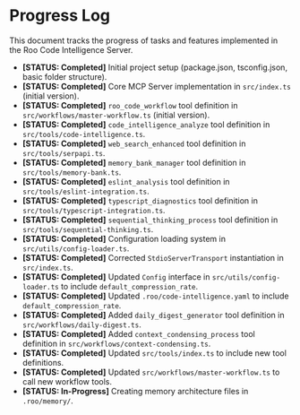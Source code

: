 # Progress Log

This document tracks the progress of tasks and features implemented in the Roo Code Intelligence Server.

- **[STATUS: Completed]** Initial project setup (package.json, tsconfig.json, basic folder structure).
- **[STATUS: Completed]** Core MCP Server implementation in `src/index.ts` (initial version).
- **[STATUS: Completed]** `roo_code_workflow` tool definition in `src/workflows/master-workflow.ts` (initial version).
- **[STATUS: Completed]** `code_intelligence_analyze` tool definition in `src/tools/code-intelligence.ts`.
- **[STATUS: Completed]** `web_search_enhanced` tool definition in `src/tools/serpapi.ts`.
- **[STATUS: Completed]** `memory_bank_manager` tool definition in `src/tools/memory-bank.ts`.
- **[STATUS: Completed]** `eslint_analysis` tool definition in `src/tools/eslint-integration.ts`.
- **[STATUS: Completed]** `typescript_diagnostics` tool definition in `src/tools/typescript-integration.ts`.
- **[STATUS: Completed]** `sequential_thinking_process` tool definition in `src/tools/sequential-thinking.ts`.
- **[STATUS: Completed]** Configuration loading system in `src/utils/config-loader.ts`.
- **[STATUS: Completed]** Corrected `StdioServerTransport` instantiation in `src/index.ts`.
- **[STATUS: Completed]** Updated `Config` interface in `src/utils/config-loader.ts` to include `default_compression_rate`.
- **[STATUS: Completed]** Updated `.roo/code-intelligence.yaml` to include `default_compression_rate`.
- **[STATUS: Completed]** Added `daily_digest_generator` tool definition in `src/workflows/daily-digest.ts`.
- **[STATUS: Completed]** Added `context_condensing_process` tool definition in `src/workflows/context-condensing.ts`.
- **[STATUS: Completed]** Updated `src/tools/index.ts` to include new tool definitions.
- **[STATUS: Completed]** Updated `src/workflows/master-workflow.ts` to call new workflow tools.
- **[STATUS: In-Progress]** Creating memory architecture files in `.roo/memory/`.